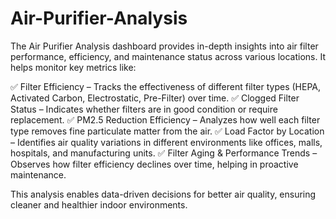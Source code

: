 # Air-Purifier-Analysis

The Air Purifier Analysis dashboard provides in-depth insights into air filter performance, efficiency, and maintenance status across various locations. It helps monitor key metrics like:

✅ Filter Efficiency – Tracks the effectiveness of different filter types (HEPA, Activated Carbon, Electrostatic, Pre-Filter) over time.
✅ Clogged Filter Status – Indicates whether filters are in good condition or require replacement.
✅ PM2.5 Reduction Efficiency – Analyzes how well each filter type removes fine particulate matter from the air.
✅ Load Factor by Location – Identifies air quality variations in different environments like offices, malls, hospitals, and manufacturing units.
✅ Filter Aging & Performance Trends – Observes how filter efficiency declines over time, helping in proactive maintenance.

This analysis enables data-driven decisions for better air quality, ensuring cleaner and healthier indoor environments. 

